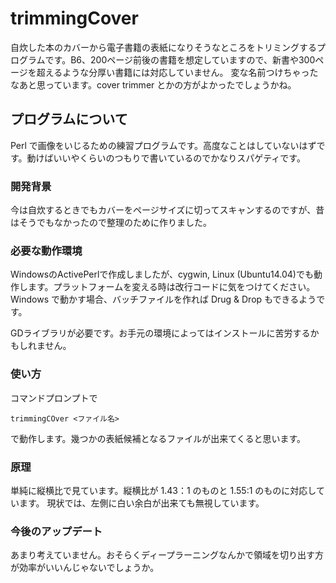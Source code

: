 # trimmingCover
自炊した本のカバーから電子書籍の表紙になりそうなところをトリミングするプログラムです。B6、200ページ前後の書籍を想定していますので、新書や300ページを超えるような分厚い書籍には対応していません。
変な名前つけちゃったなあと思っています。cover trimmer とかの方がよかったでしょうかね。
## プログラムについて
Perl で画像をいじるための練習プログラムです。高度なことはしていないはずです。動けばいいやくらいのつもりで書いているのでかなりスパゲティです。
### 開発背景
今は自炊するときでもカバーをページサイズに切ってスキャンするのですが、昔はそうでもなかったので整理のために作りました。
### 必要な動作環境
WindowsのActivePerlで作成しましたが、cygwin, Linux (Ubuntu14.04)でも動作します。プラットフォームを変える時は改行コードに気をつけてください。
Windows で動かす場合、バッチファイルを作れば Drug & Drop もできるようです。

GDライブラリが必要です。お手元の環境によってはインストールに苦労するかもしれません。
### 使い方
コマンドプロンプトで

`trimmingCOver <ファイル名>` 


で動作します。幾つかの表紙候補となるファイルが出来てくると思います。
### 原理
単純に縦横比で見ています。縦横比が 1.43：1 のものと 1.55:1 のものに対応しています。
現状では、左側に白い余白が出来ても無視しています。
### 今後のアップデート
あまり考えていません。おそらくディープラーニングなんかで領域を切り出す方が効率がいいんじゃないでしょうか。
